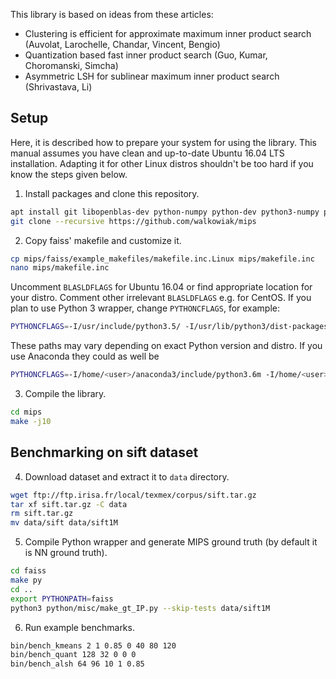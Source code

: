 This library is based on ideas from these articles:
 * Clustering is efficient for approximate maximum inner product search (Auvolat, Larochelle, Chandar, Vincent, Bengio)
 * Quantization based fast inner product search (Guo, Kumar, Choromanski, Simcha)
 * Asymmetric LSH for sublinear maximum inner product search (Shrivastava, Li)

## Setup
Here, it is described how to prepare your system for using the library.
This manual assumes you have clean and up-to-date Ubuntu 16.04 LTS installation.
Adapting it for other Linux distros shouldn't be too hard if you know the steps given below.

1. Install packages and clone this repository.

```bash
apt install git libopenblas-dev python-numpy python-dev python3-numpy python3-dev
git clone --recursive https://github.com/walkowiak/mips
```

2. Copy faiss' makefile and customize it.

```bash
cp mips/faiss/example_makefiles/makefile.inc.Linux mips/makefile.inc
nano mips/makefile.inc
```

Uncomment `BLASLDFLAGS` for Ubuntu 16.04 or find appropriate location for your distro.
Comment other irrelevant `BLASLDFLAGS` e.g. for CentOS.
If you plan to use Python 3 wrapper, change `PYTHONCFLAGS`, for example:

```bash
PYTHONCFLAGS=-I/usr/include/python3.5/ -I/usr/lib/python3/dist-packages/numpy/core/include/
```

These paths may vary depending on exact Python version and distro. If you use Anaconda they could as well be
```bash
PYTHONCFLAGS=-I/home/<user>/anaconda3/include/python3.6m -I/home/<user>/anaconda3/lib/python3.6/site-packages/numpy/core/include
```

3. Compile the library.
```bash
cd mips
make -j10
```

## Benchmarking on sift dataset

4. Download dataset and extract it to `data` directory.

```bash
wget ftp://ftp.irisa.fr/local/texmex/corpus/sift.tar.gz
tar xf sift.tar.gz -C data
rm sift.tar.gz
mv data/sift data/sift1M
```

5. Compile Python wrapper and generate MIPS ground truth (by default it is NN ground truth).

```bash
cd faiss
make py
cd ..
export PYTHONPATH=faiss
python3 python/misc/make_gt_IP.py --skip-tests data/sift1M
```

6. Run example benchmarks.
```bash
bin/bench_kmeans 2 1 0.85 0 40 80 120
bin/bench_quant 128 32 0 0 0
bin/bench_alsh 64 96 10 1 0.85
```
